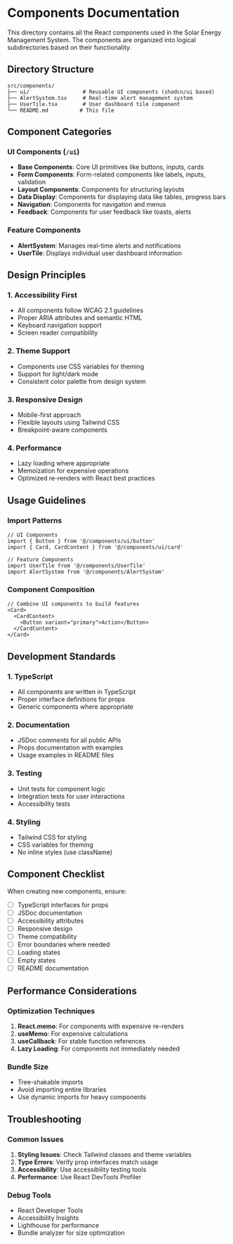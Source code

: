 
# Components Documentation

This directory contains all the React components used in the Solar Energy Management System. The components are organized into logical subdirectories based on their functionality.

## Directory Structure

```
src/components/
├── ui/                 # Reusable UI components (shadcn/ui based)
├── AlertSystem.tsx     # Real-time alert management system
├── UserTile.tsx        # User dashboard tile component
└── README.md          # This file
```

## Component Categories

### UI Components (`/ui`)
- **Base Components**: Core UI primitives like buttons, inputs, cards
- **Form Components**: Form-related components like labels, inputs, validation
- **Layout Components**: Components for structuring layouts
- **Data Display**: Components for displaying data like tables, progress bars
- **Navigation**: Components for navigation and menus
- **Feedback**: Components for user feedback like toasts, alerts

### Feature Components
- **AlertSystem**: Manages real-time alerts and notifications
- **UserTile**: Displays individual user dashboard information

## Design Principles

### 1. Accessibility First
- All components follow WCAG 2.1 guidelines
- Proper ARIA attributes and semantic HTML
- Keyboard navigation support
- Screen reader compatibility

### 2. Theme Support
- Components use CSS variables for theming
- Support for light/dark mode
- Consistent color palette from design system

### 3. Responsive Design
- Mobile-first approach
- Flexible layouts using Tailwind CSS
- Breakpoint-aware components

### 4. Performance
- Lazy loading where appropriate
- Memoization for expensive operations
- Optimized re-renders with React best practices

## Usage Guidelines

### Import Patterns
```tsx
// UI Components
import { Button } from '@/components/ui/button'
import { Card, CardContent } from '@/components/ui/card'

// Feature Components
import UserTile from '@/components/UserTile'
import AlertSystem from '@/components/AlertSystem'
```

### Component Composition
```tsx
// Combine UI components to build features
<Card>
  <CardContent>
    <Button variant="primary">Action</Button>
  </CardContent>
</Card>
```

## Development Standards

### 1. TypeScript
- All components are written in TypeScript
- Proper interface definitions for props
- Generic components where appropriate

### 2. Documentation
- JSDoc comments for all public APIs
- Props documentation with examples
- Usage examples in README files

### 3. Testing
- Unit tests for component logic
- Integration tests for user interactions
- Accessibility tests

### 4. Styling
- Tailwind CSS for styling
- CSS variables for theming
- No inline styles (use className)

## Component Checklist

When creating new components, ensure:
- [ ] TypeScript interfaces for props
- [ ] JSDoc documentation
- [ ] Accessibility attributes
- [ ] Responsive design
- [ ] Theme compatibility
- [ ] Error boundaries where needed
- [ ] Loading states
- [ ] Empty states
- [ ] README documentation

## Performance Considerations

### Optimization Techniques
1. **React.memo**: For components with expensive re-renders
2. **useMemo**: For expensive calculations
3. **useCallback**: For stable function references
4. **Lazy Loading**: For components not immediately needed

### Bundle Size
- Tree-shakable imports
- Avoid importing entire libraries
- Use dynamic imports for heavy components

## Troubleshooting

### Common Issues
1. **Styling Issues**: Check Tailwind classes and theme variables
2. **Type Errors**: Verify prop interfaces match usage
3. **Accessibility**: Use accessibility testing tools
4. **Performance**: Use React DevTools Profiler

### Debug Tools
- React Developer Tools
- Accessibility Insights
- Lighthouse for performance
- Bundle analyzer for size optimization
